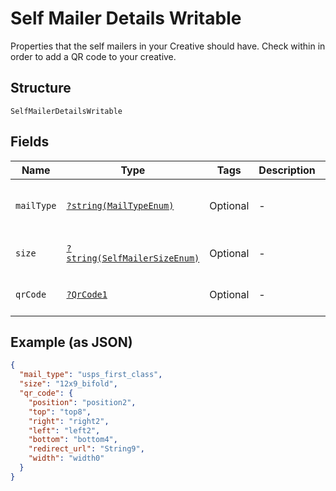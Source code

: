 
# Self Mailer Details Writable

Properties that the self mailers in your Creative should have. Check within in order to add a QR code to your creative.

## Structure

`SelfMailerDetailsWritable`

## Fields

| Name | Type | Tags | Description | Getter | Setter |
|  --- | --- | --- | --- | --- | --- |
| `mailType` | [`?string(MailTypeEnum)`](../../doc/models/mail-type-enum.md) | Optional | - | getMailType(): ?string | setMailType(?string mailType): void |
| `size` | [`?string(SelfMailerSizeEnum)`](../../doc/models/self-mailer-size-enum.md) | Optional | - | getSize(): ?string | setSize(?string size): void |
| `qrCode` | [`?QrCode1`](../../doc/models/qr-code-1.md) | Optional | - | getQrCode(): ?QrCode1 | setQrCode(?QrCode1 qrCode): void |

## Example (as JSON)

```json
{
  "mail_type": "usps_first_class",
  "size": "12x9_bifold",
  "qr_code": {
    "position": "position2",
    "top": "top8",
    "right": "right2",
    "left": "left2",
    "bottom": "bottom4",
    "redirect_url": "String9",
    "width": "width0"
  }
}
```

